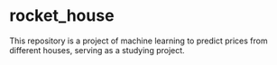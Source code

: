 # rocket_house
This repository is a project of machine learning to predict prices from different houses, serving as a studying project.
